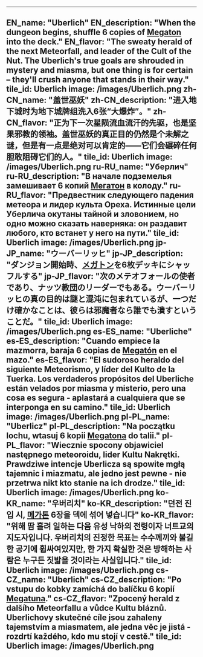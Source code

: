 ---

EN_name: "Uberlich"
EN_description: "When the dungeon begins, shuffle 6 copies of <a href = '../en/abilities#Megaton'>Megaton</a> into the deck."
EN_flavor: "The sweaty herald of the next Meteorfall, and leader of the Cult of the Nut. The Uberlich's true goals are shrouded in mystery and miasma, but one thing is for certain – they'll crush anyone that stands in their way."
tile_id: Uberlich
image: /images/Uberlich.png
zh-CN_name: "盖世巫妖"
zh-CN_description: "进入地下城时为地下城牌组洗入6张“大爆炸”。"
zh-CN_flavor: "正为下一次星陨流血流汗的先驱，也是坚果邪教的领袖。盖世巫妖的真正目的仍然是个未解之谜，但是有一点是绝对可以肯定的——它们会碾碎任何胆敢阻碍它们的人。"
tile_id: Uberlich
image: /images/Uberlich.png
ru-RU_name: "Уберлич"
ru-RU_description: "В начале подземелья замешивает 6 копий <a href = '../ru_ru/abilities#Megaton'>Мегатон</a> в колоду."
ru-RU_flavor: "Предвестник следующего падения метеора и лидер культа Ореха. Истинные цели Уберлича окутаны тайной и зловонием, но одно можно сказать наверняка: он раздавит любого, кто встанет у него на пути."
tile_id: Uberlich
image: /images/Uberlich.png
jp-JP_name: "ウーバーリッヒ"
jp-JP_description: "ダンジョン開始時、<a href = '../jp_jp/abilities#Megaton'>メガトン</a>を6枚デッキにシャッフルする"
jp-JP_flavor: "次のメテオフォールの使者であり、ナッツ教団のリーダーでもある。ウーバーリッヒの真の目的は謎と混沌に包まれているが、一つだけ確かなことは、彼らは邪魔者なら誰でも潰すということだ。"
tile_id: Uberlich
image: /images/Uberlich.png
es-ES_name: "Uberliche"
es-ES_description: "Cuando empiece la mazmorra, baraja 6 copias de <a href = '../es_es/abilities#Megaton'>Megatón</a> en el mazo."
es-ES_flavor: "El sudoroso heraldo del siguiente Meteorismo, y líder del Kulto de la Tuerka. Los verdaderos propósitos del Uberliche están velados por miasma y misterio, pero una cosa es segura - aplastará a cualquiera que se interponga en su camino."
tile_id: Uberlich
image: /images/Uberlich.png
pl-PL_name: "Uberlicz"
pl-PL_description: "Na początku lochu, wtasuj 6 kopii <a href = '../pl_pl/abilities#Megaton'>Megatona</a> do talii."
pl-PL_flavor: "Wiecznie spocony objawiciel następnego meteoroidu, lider Kultu Nakrętki. Prawdziwe intencje Uberlicza są spowite mgłą tajemnic i miazmatu, ale jedno jest pewne - nie przetrwa nikt kto stanie na ich drodze."
tile_id: Uberlich
image: /images/Uberlich.png
ko-KR_name: "우버리치"
ko-KR_description: "던전 진입 시, <a href = '../ko_kr/abilities#Megaton'>메가톤</a> 6장을 덱에 섞어 넣습니다"
ko-KR_flavor: "위해 땀 흘려 일하는 다음 유성 낙하의 전령이자 너트교의 지도자입니다. 우버리치의 진정한 목표는 수수께끼와 불길한 공기에 휩싸여있지만, 한 가지 확실한 것은 방해하는 사람은 누구든 짓밟을 것이라는 사실입니다."
tile_id: Uberlich
image: /images/Uberlich.png
cs-CZ_name: "Uberlich"
cs-CZ_description: "Po vstupu do kobky zamíchá do balíčku 6 kopií <a href = '../cs_cz/abilities#Megaton'>Megatuna</a>."
cs-CZ_flavor: "Zpocený herald z dalšího Meteorfallu a vůdce Kultu bláznů. Uberlichovy skutečné cíle jsou zahaleny tajemstvím a miasmatem, ale jedna věc je jistá - rozdrtí každého, kdo mu stojí v cestě."
tile_id: Uberlich
image: /images/Uberlich.png
---